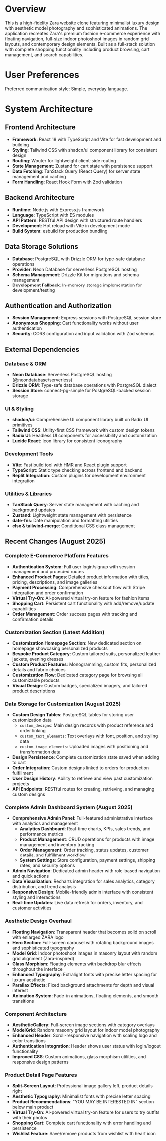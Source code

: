 # Overview

This is a high-fidelity Zara website clone featuring minimalist luxury design with aesthetic model photography and sophisticated animations. The application recreates Zara's premium fashion e-commerce experience with floating navigation, full-size indoor photoshoot images in random grid layouts, and contemporary design elements. Built as a full-stack solution with complete shopping functionality including product browsing, cart management, and search capabilities.

# User Preferences

Preferred communication style: Simple, everyday language.

# System Architecture

## Frontend Architecture
- **Framework**: React 18 with TypeScript and Vite for fast development and building
- **Styling**: Tailwind CSS with shadcn/ui component library for consistent design
- **Routing**: Wouter for lightweight client-side routing
- **State Management**: Zustand for cart state with persistence support
- **Data Fetching**: TanStack Query (React Query) for server state management and caching
- **Form Handling**: React Hook Form with Zod validation

## Backend Architecture
- **Runtime**: Node.js with Express.js framework
- **Language**: TypeScript with ES modules
- **API Pattern**: RESTful API design with structured route handlers
- **Development**: Hot reload with Vite in development mode
- **Build System**: esbuild for production bundling

## Data Storage Solutions
- **Database**: PostgreSQL with Drizzle ORM for type-safe database operations
- **Provider**: Neon Database for serverless PostgreSQL hosting
- **Schema Management**: Drizzle Kit for migrations and schema management
- **Development Fallback**: In-memory storage implementation for development/testing

## Authentication and Authorization
- **Session Management**: Express sessions with PostgreSQL session store
- **Anonymous Shopping**: Cart functionality works without user authentication
- **Security**: CORS configuration and input validation with Zod schemas

## External Dependencies

### Database & ORM
- **Neon Database**: Serverless PostgreSQL hosting (@neondatabase/serverless)
- **Drizzle ORM**: Type-safe database operations with PostgreSQL dialect
- **Session Store**: connect-pg-simple for PostgreSQL-backed session storage

### UI & Styling
- **shadcn/ui**: Comprehensive UI component library built on Radix UI primitives
- **Tailwind CSS**: Utility-first CSS framework with custom design tokens
- **Radix UI**: Headless UI components for accessibility and customization
- **Lucide React**: Icon library for consistent iconography

### Development Tools
- **Vite**: Fast build tool with HMR and React plugin support
- **TypeScript**: Static type checking across frontend and backend
- **Replit Integration**: Custom plugins for development environment integration

### Utilities & Libraries
- **TanStack Query**: Server state management with caching and background updates
- **Zustand**: Lightweight state management with persistence
- **date-fns**: Date manipulation and formatting utilities
- **clsx & tailwind-merge**: Conditional CSS class management

## Recent Changes (August 2025)

### Complete E-Commerce Platform Features
- **Authentication System**: Full user login/signup with session management and protected routes
- **Enhanced Product Pages**: Detailed product information with titles, pricing, descriptions, and image galleries
- **Payment Processing**: Comprehensive checkout flow with Stripe integration and order confirmation
- **Virtual Try-On**: AI-powered virtual try-on feature for fashion items
- **Shopping Cart**: Persistent cart functionality with add/remove/update capabilities
- **Order Management**: Order success pages with tracking and confirmation details

### Customization Section (Latest Addition)
- **Customization Homepage Section**: New dedicated section on homepage showcasing personalized products
- **Bespoke Product Category**: Custom tailored suits, personalized leather jackets, evening dresses
- **Custom Product Features**: Monogramming, custom fits, personalized details and fabric choices
- **Customization Flow**: Dedicated category page for browsing all customizable products
- **Visual Design**: Custom badges, specialized imagery, and tailored product descriptions

### Data Storage for Customization (August 2025)
- **Custom Design Tables**: PostgreSQL tables for storing user customization data
  - `custom_designs`: Main design records with product reference and order linking
  - `custom_text_elements`: Text overlays with font, position, and styling data
  - `custom_image_elements`: Uploaded images with positioning and transformation data
- **Design Persistence**: Complete customization state saved when adding to cart
- **Order Integration**: Custom designs linked to orders for production fulfillment
- **User Design History**: Ability to retrieve and view past customization projects
- **API Endpoints**: RESTful routes for creating, retrieving, and managing custom designs

### Complete Admin Dashboard System (August 2025)
- **Comprehensive Admin Panel**: Full-featured administrative interface with analytics and management
  - **Analytics Dashboard**: Real-time charts, KPIs, sales trends, and performance metrics
  - **Product Management**: CRUD operations for products with image management and inventory tracking
  - **Order Management**: Order tracking, status updates, customer details, and fulfillment workflow
  - **System Settings**: Store configuration, payment settings, shipping rates, and security options
- **Admin Navigation**: Dedicated admin header with role-based navigation and quick actions
- **Data Visualization**: Recharts integration for sales analytics, category distribution, and trend analysis
- **Responsive Design**: Mobile-friendly admin interface with consistent styling and interactions
- **Real-time Updates**: Live data refresh for orders, inventory, and customer activities

### Aesthetic Design Overhaul
- **Floating Navigation**: Transparent header that becomes solid on scroll with enlarged ZARA logo
- **Hero Section**: Full-screen carousel with rotating background images and sophisticated typography
- **Model Grid**: Indoor photoshoot images in masonry layout with random grid alignment (Zara-inspired)
- **Glass Morphism**: Floating elements with backdrop blur effects throughout the interface
- **Enhanced Typography**: Extralight fonts with precise letter spacing for luxury aesthetic
- **Parallax Effects**: Fixed background attachments for depth and visual interest
- **Animation System**: Fade-in animations, floating elements, and smooth transitions

### Component Architecture
- **AestheticGallery**: Full-screen image sections with category overlays
- **ModelGrid**: Random masonry grid layout for indoor model photography
- **Enhanced Header**: Scroll-responsive navigation with scaling logo and color transitions
- **Authentication Integration**: Header shows user status with login/logout functionality
- **Improved CSS**: Custom animations, glass morphism utilities, and responsive design patterns

### Product Detail Page Features
- **Split-Screen Layout**: Professional image gallery left, product details right
- **Aesthetic Typography**: Minimalist fonts with precise letter spacing
- **Product Recommendations**: "YOU MAY BE INTERESTED IN" section below main product
- **Virtual Try-On**: AI-powered virtual try-on feature for users to try outfits with their photos
- **Shopping Cart**: Complete cart functionality with error handling and persistence
- **Wishlist Feature**: Save/remove products from wishlist with heart icon